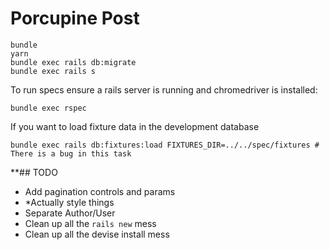 # Porcupine Post

```
bundle
yarn
bundle exec rails db:migrate
bundle exec rails s
```

To run specs ensure a rails server is running and chromedriver is installed:
```
bundle exec rspec
```

If you want to load fixture data in the development database
```
bundle exec rails db:fixtures:load FIXTURES_DIR=../../spec/fixtures # There is a bug in this task
```

**## TODO
  * Add pagination controls and params
  * *Actually style things
  * Separate Author/User
  * Clean up all the `rails new` mess
  * Clean up all the devise install mess
